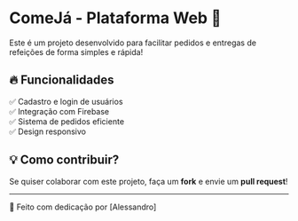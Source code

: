 # ComeJá - Plataforma Web 🚀  
Este é um projeto desenvolvido para facilitar pedidos e entregas de refeições de forma simples e rápida!  

## 🔥 Funcionalidades  
✅ Cadastro e login de usuários  
✅ Integração com Firebase  
✅ Sistema de pedidos eficiente  
✅ Design responsivo  

## 💡 Como contribuir?  
Se quiser colaborar com este projeto, faça um **fork** e envie um **pull request**!  

---
💙 Feito com dedicação por [Alessandro]
